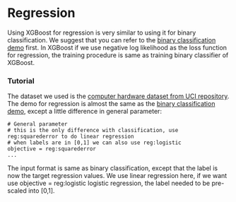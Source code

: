 Regression
====
Using XGBoost for regression is very similar to using it for binary classification. We suggest that you can refer to the [binary classification demo](../binary_classification) first. In XGBoost if we use negative log likelihood as the loss function for regression, the training procedure is same as training binary classifier of XGBoost. 

### Tutorial
The dataset we used is the [computer hardware dataset from UCI repository](https://archive.ics.uci.edu/ml/datasets/Computer+Hardware). The demo for regression is almost the same as the [binary classification demo](../binary_classification), except a little difference in general parameter:
```
# General parameter
# this is the only difference with classification, use reg:squarederror to do linear regression
# when labels are in [0,1] we can also use reg:logistic
objective = reg:squarederror
...

```

The input format is same as binary classification, except that the label is now the target regression values. We use linear regression here, if we want use objective = reg:logistic logistic regression, the label needed to be pre-scaled into [0,1].

